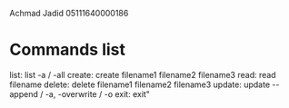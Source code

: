 Achmad Jadid 
05111640000186 

# Commands list
list: list -a / -all
create: create filename1 filename2 filename3
read: read filename
delete: delete filename1 filename2 filename3
update: update --append / -a, -overwrite / -o
exit: exit"
